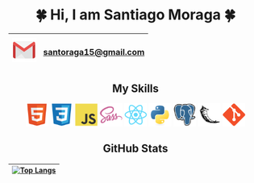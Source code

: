 <h1 align="center">🍀 Hi, I am Santiago Moraga 🍀</h1>

<div align="center">

| ![EMAIL](./assets/icons8-gmail-48.png) | <h3 align="center">santoraga15@gmail.com</h3> |
| - | - |

</div>

<h2 align="center">My Skills</h2>

<div align="center">

<img src="https://raw.githubusercontent.com/devicons/devicon/master/icons/html5/html5-original.svg" width="45"/>
<img src="https://raw.githubusercontent.com/devicons/devicon/master/icons/css3/css3-original.svg" width="45"/>
<img src="https://raw.githubusercontent.com/devicons/devicon/master/icons/javascript/javascript-original.svg" width="45"/>
<img src="https://raw.githubusercontent.com/devicons/devicon/master/icons/sass/sass-original.svg" width="45"/>
<img src="https://raw.githubusercontent.com/devicons/devicon/master/icons/react/react-original.svg" width="45"/>
<img src="https://raw.githubusercontent.com/devicons/devicon/master/icons/python/python-original.svg" width="45"/>
<img src="https://raw.githubusercontent.com/devicons/devicon/master/icons/postgresql/postgresql-original.svg" width="45"/>
<img src="https://raw.githubusercontent.com/devicons/devicon/master/icons/flask/flask-original.svg" width="45"/>
<img src="https://raw.githubusercontent.com/devicons/devicon/master/icons/git/git-original.svg" width="45"/>

</div>
    
<h2 align="center">GitHub Stats</h2>

<div align="center">

| [![Top Langs](https://github-readme-stats.vercel.app/api/top-langs/?username=Remy349&layout=compact&langs_count=6)](https://github.com/anuraghazra/github-readme-stats) |
| ------------- |

</div>
